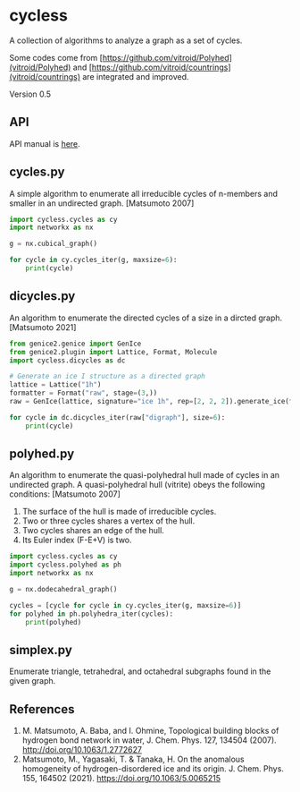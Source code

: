 # cycless

A collection of algorithms to analyze a graph as a set of cycles.

Some codes come from [https://github.com/vitroid/Polyhed](vitroid/Polyhed) and [https://github.com/vitroid/countrings](vitroid/countrings) are integrated and improved.

Version 0.5

## API

API manual is [here](https://vitroid.github.io/cycless).

## cycles.py

A simple algorithm to enumerate all irreducible cycles of n-members and smaller in an undirected graph. [Matsumoto 2007]

```python
import cycless.cycles as cy
import networkx as nx

g = nx.cubical_graph()

for cycle in cy.cycles_iter(g, maxsize=6):
    print(cycle)
```

## dicycles.py

An algorithm to enumerate the directed cycles of a size in a dircted graph. [Matsumoto 2021]

```python
from genice2.genice import GenIce
from genice2.plugin import Lattice, Format, Molecule
import cycless.dicycles as dc

# Generate an ice I structure as a directed graph
lattice = Lattice("1h")
formatter = Format("raw", stage=(3,))
raw = GenIce(lattice, signature="ice 1h", rep=[2, 2, 2]).generate_ice(formatter)

for cycle in dc.dicycles_iter(raw["digraph"], size=6):
    print(cycle)
```

## polyhed.py

An algorithm to enumerate the quasi-polyhedral hull made of cycles in an undirected graph. A quasi-polyhedral hull (vitrite) obeys the following conditions: [Matsumoto 2007]

1. The surface of the hull is made of irreducible cycles.
2. Two or three cycles shares a vertex of the hull.
3. Two cycles shares an edge of the hull.
4. Its Euler index (F-E+V) is two.

```python
import cycless.cycles as cy
import cycless.polyhed as ph
import networkx as nx

g = nx.dodecahedral_graph()

cycles = [cycle for cycle in cy.cycles_iter(g, maxsize=6)]
for polyhed in ph.polyhedra_iter(cycles):
    print(polyhed)
```

## simplex.py

Enumerate triangle, tetrahedral, and octahedral subgraphs found in the given graph.

## References

1. M. Matsumoto, A. Baba, and I. Ohmine, Topological building blocks of hydrogen bond network in water, J. Chem. Phys. 127, 134504 (2007). http://doi.org/10.1063/1.2772627
2. Matsumoto, M., Yagasaki, T. & Tanaka, H. On the anomalous homogeneity of hydrogen-disordered ice and its origin. J. Chem. Phys. 155, 164502 (2021). https://doi.org/10.1063/5.0065215
